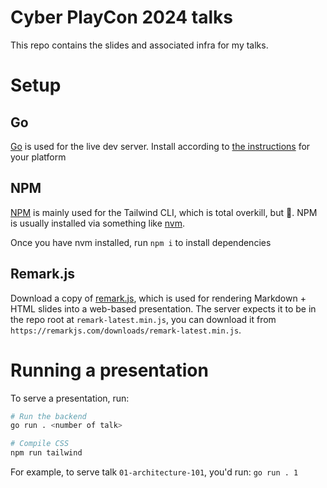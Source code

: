 # Cyber PlayCon 2024 talks

This repo contains the slides and associated infra for my talks.

# Setup

## Go

[Go](https://go.dev/) is used for the live dev server. Install according to [the instructions](https://go.dev/doc/install) for your platform

## NPM

[NPM](https://www.npmjs.com/package/npm) is mainly used for the Tailwind CLI, which is total overkill, but :shrug:. NPM is usually installed via something like [nvm](https://github.com/nvm-sh/nvm).

Once you have nvm installed, run `npm i` to install dependencies

## Remark.js

Download a copy of [remark.js](https://github.com/gnab/remark), which is used for rendering Markdown + HTML slides into a web-based presentation. The server expects it to be in the repo root at `remark-latest.min.js`, you can download it from `https://remarkjs.com/downloads/remark-latest.min.js`.

# Running a presentation

To serve a presentation, run:

```bash
# Run the backend
go run . <number of talk>

# Compile CSS
npm run tailwind
```

For example, to serve talk `01-architecture-101`, you'd run:  `go run . 1`
